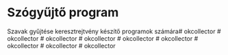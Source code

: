 # Szógyűjtő program

Szavak gyűjtése keresztrejtvény készítő programok számára#   o k c o l l e c t o r  
 #   o k c o l l e c t o r  
 #   o k c o l l e c t o r  
 #   o k c o l l e c t o r  
 #   o k c o l l e c t o r  
 #   o k c o l l e c t o r  
 #   o k c o l l e c t o r  
 #   o k c o l l e c t o r  
 #   o k c o l l e c t o r  
 